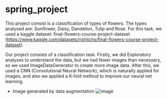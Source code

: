 # spring_project

This project consist is a classification of types of flowers. The types analysed are: Sunflower, Daisy, Dandelion, Tulip and Rose. For this task, we used a kaggle dataset: final-flowers-course-project-dataset (https://www.kaggle.com/datasets/rishitchs/final-flowers-course-project-dataset).

Our project consists of a classification task. Firstly, we did Exploratory analyses to understand the data, but we had fewer images than necessary, so we used ImageDataGenerator to create more image data. After this, we used a CNN (Convolutional Neural Network), which is naturally applied for images, and also we applied a K-fold method to improve our neural net learning. 


* Image generated by data augmentation
![image](https://user-images.githubusercontent.com/81273398/167268702-ce991a83-ea32-4dcc-82e0-dcc1f199286f.png)


